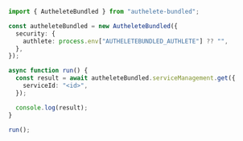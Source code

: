 <!-- Start SDK Example Usage [usage] -->
```typescript
import { AutheleteBundled } from "authelete-bundled";

const autheleteBundled = new AutheleteBundled({
  security: {
    authlete: process.env["AUTHELETEBUNDLED_AUTHLETE"] ?? "",
  },
});

async function run() {
  const result = await autheleteBundled.serviceManagement.get({
    serviceId: "<id>",
  });

  console.log(result);
}

run();

```
<!-- End SDK Example Usage [usage] -->